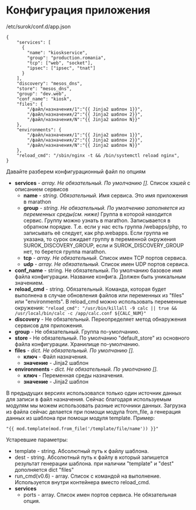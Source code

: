 # Конфигурация приложения

/etc/surok/conf.d/app.json
```
{
    "services": [
      {
        "name": "kioskservice",
        "group": "production.romania",
        "tcp": ["web", "socket"],
        "ipsec": ["ipsec", "tnat"]
      }
    ],
    "discovery": "mesos_dns",
    "store": "mesos_dns",
    "group": "dev.web",
    "conf_name": "kiosk",
    "files": {
        "/файл/назначения/1":"{{ Jinja2 шаблон 1}}",
        "/файл/назначения/2":"{{ Jinja2 шаблон 2}}",
        "/файл/назначения/N":"{{ Jinja2 шаблон N}}"
    },
    "environments": {
        "/файл/назначения/1":"{{ Jinja2 шаблон 1}}",
        "/файл/назначения/2":"{{ Jinja2 шаблон 2}}",
        "/файл/назначения/N":"{{ Jinja2 шаблон N}}"
    },
    "reload_cmd": "/sbin/nginx -t && /bin/systemctl reload nginx",
}
```

Давайте разберем конфигурационный файл по опциям
* **services** - *array. Не обязательный. По умолчанию [].*
  Список хэшей с описанием сервисов
  * **name** - *string. Обязательный.*
    Имя сервиса. Это имя приложения в marathon
  * **group** - *string. Не обязательный. По умолчению заполняется из переменных среды(см. ниже)*
    Группа в которой находится сервис. Группу можно узнать в marathon. Записывается в обратном порядке.
    Т.е. если у нас есть группа /webapps/php, то записывать её следует, как php.webapps.
    Если группа не указана, то сурок ожидает группу в переменной окружения SUROK_DISCOVERY_GROUP,
    если и SUROK_DISCOVERY_GROUP нет, то берется группа marathon.
  * **tcp** - *array. Не обязательный.*
    Список имен TCP портов сервиса.
  * **udp** - *array. Не обязательный.*
    Список имен UDP портов сервиса.
* **conf_name** - string. Не обязательный. По умолчанию базовое имя файла конфигурации.
  Название конфига. Должен быть уникальным значением.
* **reload_cmd** - string. Обязательный.
  Команда, которая будет выполнена в случае обновления файлов или переменных из "files" или "environments".
    В reload_cmd можно использовать переменные окружения:
    ```"reload_cmd": "/usr/bin/killall -9 calc || true && /usr/local/bin/calc -c /app/calc.conf ${CALC_NUM}"```
* **discovery** - Не обязательный.
  Переопределяет метод обнаружения сервисов для приложения.
* **group** - Не обязательный.
  Группа по-умолчанию.
* **store** - Не обязательный. По умолчанию "default_store" из основного файла конфигурации.
  Хранилище по-умолчанию.
* **files** - *dict. Не обязательный. По умолчанию [].*
  * **ключ** - Файл назначения.
  * **значение** - Jinja2 шаблон
* **environments** - *dict. Не обязательный. По умолчанию [].*
  * **ключ** - Переменная среды назначения.
  * **значение** - Jinja2 шаблон

В предыдущих версиях использовался только один источник данных для записи в файл назначения.
Сейчас благодаря используемым модулям мы можем использовать разные источники данных.
Загрузка из файла сейчас делается при помощи модула from_file, а генерация данных из шаблона
при помощи модуля template.
Пример:
```
"{{ mod.template(mod.from_file('/template/file/name')) }}"
```

Устаревшие параметры:
* template - string. Абсолютный путь к файлу шаблона.
* dest - string. Абсолютный путь к файлу в который запишется результат генерации шаблона.
  при наличии "template" и "dest" дополняется dict "files"
* run_cmd(v0.6) - array. Список с командой на выполнение. Используется внутри контейнера вместо reload_cmd.
* **services**
  * ports - array.  Список имен портов сервиса. Не обязательная опция.
